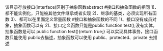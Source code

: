 该目录存放接口(interface)区别于抽象函数abstract
     #接口和抽象函数的相同
         1)、都不能实例化，只能被其他文件继承或者实现
         2)、继承的基类，必须实现所有函数
         3)、都可以在里面定义常量函数
     #接口和抽象函数的不同
        1)、接口没有成员对象，抽象函数可以有
        2)、接口定义函数只能是public function test();没有实体，
        抽象函数是可以 public function test(){return true;}
        可以实现具体事务，接口函数只能使用 public去描述，抽象函数可以使用
        public、protected、private 去描述
      
